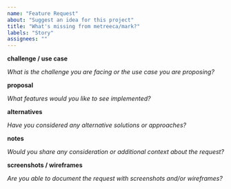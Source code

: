 ```yaml
---
name: "Feature Request"
about: "Suggest an idea for this project"
title: "What's missing from metreeca/mark?"
labels: "Story"
assignees: ""
---
```


**challenge / use case**

*What is the challenge you are facing or the use case you are proposing?*

**proposal**

*What features would you like to see implemented?*

**alternatives**

*Have you considered any alternative solutions or approaches?*

**notes**

*Would you share any consideration or additional context about the request?*

**screenshots / wireframes**

*Are you able to document the request with screenshots and/or wireframes?*
